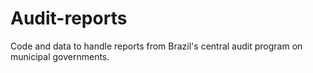 # Audit-reports

Code and data to handle reports from Brazil's central audit program on municipal governments.

